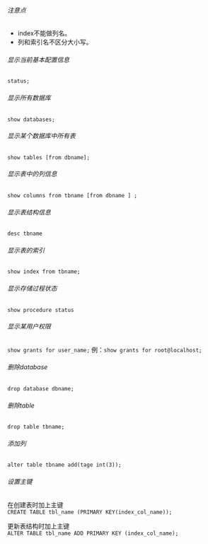 ###### 注意点
- index不能做列名。
- 列和索引名不区分大小写。

###### 显示当前基本配置信息
`status;`

###### 显示所有数据库
`show databases;`

###### 显示某个数据库中所有表
 `show tables [from dbname];`

###### 显示表中的列信息
`show columns from tbname [from dbname ] ; `

###### 显示表结构信息
`desc tbname`

###### 显示表的索引
`show index from tbname;`

###### 显示存储过程状态
`show procedure status`

###### 显示某用户权限
`show grants for user_name;`
例：`show grants for root@localhost;`

###### 删除database
`drop database dbname;`

###### 删除table
`drop table tbname;`

###### 添加列
`alter table tbname add(tage int(3));`

######  设置主键
在创建表时加上主键  
`CREATE TABLE tbl_name (PRIMARY KEY(index_col_name));`

更新表结构时加上主键  
`ALTER TABLE tbl_name ADD PRIMARY KEY (index_col_name);`
